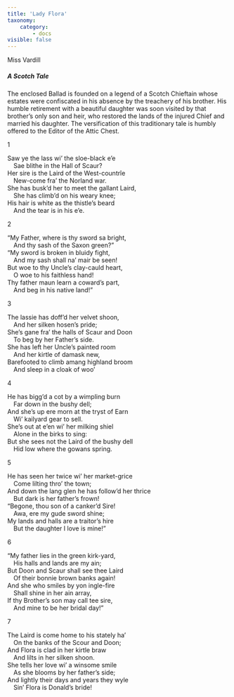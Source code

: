 ```yaml
---
title: 'Lady Flora'
taxonomy:
    category:
        - docs
visible: false
---
```


<div class="author">Miss Vardill</div>

##### A Scotch Tale

The enclosed Ballad is founded on a legend of a Scotch Chieftain whose estates were confiscated in his absence by the treachery of his brother. His humble retirement with a beautiful daughter was soon visited by that brother’s only son and heir, who restored the lands of the injured Chief and married his daughter. The versification of this traditionary tale is humbly offered to the Editor of the Attic Chest.

1

Saw ye the lass wi’ the sloe-black e’e  
&emsp;Sae blithe in the Hall of Scaur?  
Her sire is the Laird of the West-countrîe  
&emsp;New-come fra’ the Norland war.  
She has busk’d her to meet the gallant Laird,  
&emsp;She has climb’d on his weary knee;  
His hair is white as the thistle’s beard  
&emsp;And the tear is in his e’e.

2

“My Father, where is thy sword sa bright,  
&emsp;And thy sash of the Saxon green?”  
“My sword is broken in bluidy fight,  
&emsp;And my sash shall na’ mair be seen!  
But woe to thy Uncle’s clay-cauld heart,  
&emsp;O woe to his faithless hand!  
Thy father maun learn a coward’s part,  
&emsp;And beg in his native land!”

3

The lassie has doff’d her velvet shoon,  
&emsp;And her silken hosen’s pride;  
She’s gane fra’ the halls of Scaur and Doon  
&emsp;To beg by her Father’s side.  
She has left her Uncle’s painted room  
&emsp;And her kirtle of damask new,  
Barefooted to climb amang highland broom  
&emsp;And sleep in a cloak of woo’

4

He has bigg’d a cot by a wimpling burn  
&emsp;Far down in the bushy dell;  
And she’s up ere morn at the tryst of Earn  
&emsp;Wi’ kailyard gear to sell.  
She’s out at e’en wi’ her milking shiel  
&emsp;Alone in the birks to sing:  
But she sees not the Laird of the bushy dell  
&emsp;Hid low where the gowans spring.

5

He has seen her twice wi’ her market-grice  
&emsp;Come lilting thro’ the town;  
And down the lang glen he has follow’d her thrice  
&emsp;But dark is her father’s frown!  
“Begone, thou son of a canker’d Sire!  
&emsp;Awa, ere my gude sword shine;  
My lands and halls are a traitor’s hire  
&emsp;But the daughter I love is mine!”

6

“My father lies in the green kirk-yard,  
&emsp;His halls and lands are my ain;  
But Doon and Scaur shall see thee Laird  
&emsp;Of their bonnie brown banks again!  
And she who smiles by yon ingle-fire  
&emsp;Shall shine in her ain array,  
If thy Brother’s son may call tee sire,  
&emsp;And mine to be her bridal day!”

7

The Laird is come home to his stately ha’  
&emsp;On the banks of the Scour and Doon;  
And Flora is clad in her kirtle braw  
&emsp;And lilts in her silken shoon.  
She tells her love wi’ a winsome smile  
&emsp;As she blooms by her father’s side;  
And lightly their days and years they wyle  
&emsp;Sin’ Flora is Donald’s bride!